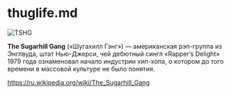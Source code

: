 # thuglife.md

![TSHG](http://a142.idata.over-blog.com/1/80/73/55/SugarHillGang.jpg)

**The Sugarhill Gang** («Шугахилл Гэнг») — американская рэп-группа из Энглвуда, штат Нью-Джерси, чей дебютный сингл «Rapper’s Delight» 1979 года ознаменовал начало индустрии хип-хопа, о котором до того времени в массовой культуре не было понятия.

https://ru.wikipedia.org/wiki/The_Sugarhill_Gang
